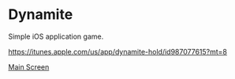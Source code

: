 # Dynamite
Simple iOS application game.

https://itunes.apple.com/us/app/dynamite-hold/id987077615?mt=8

[Main Screen](http://i.imgur.com/ddwWge1.png)
